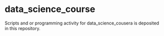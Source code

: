 # data_science_course
Scripts and or programming activity for data_science_cousera is deposited in this repository.
